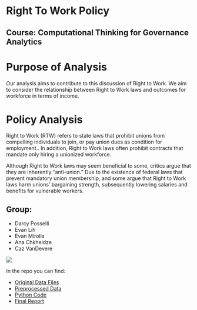# Right To Work Policy
## Course: Computational Thinking for Governance Analytics

# Purpose of Analysis
Our analysis aims to contribute to this discussion of Right to Work. We aim to consider the relationship between Right to Work laws and outcomes for workforce in terms of income.

# Policy Analysis
Right to Work (RTW) refers to state laws that prohibit unions from compelling individuals to join, or pay union dues as condition for employment.. In addition, Right to Work laws often prohibit contracts that mandate only hiring a unionized workforce.

Although Right to Work laws may seem beneficial to some, critics argue that they are inherently “anti-union.” Due to the existence of federal laws that prevent mandatory union membership, and some argue that Right to Work laws harm unions’ bargaining strength, subsequently lowering salaries and benefits for vulnerable workers.

## Group: 

* Darcy Posselli
* Evan Lih
* Evan Mirolla
* Ana Chkheidze
* Caz VanDevere

<img src="https://github.com/EvanLih/PUBPOL599_Right_To_Work/raw/master/team.jpeg">


In the repo you can find:
* <a href="https://github.com/cazvan/599A_Right_To_Work/tree/master/Dataset">Original Data Files</a>
* <a href="https://github.com/cazvan/599A_Right_To_Work/blob/master/Dataset/Right%20to%20Work%20by%20State.csv">Preprocessed Data</a>
* <a href="https://github.com/cazvan/599A_Right_To_Work/blob/master/Data_Preprocessing/Preprocessing_Notebook.ipynb">Python Code</a>
*	<a href="https://cazvan.github.io/599A_Right_To_Work/">Final Report</a>
